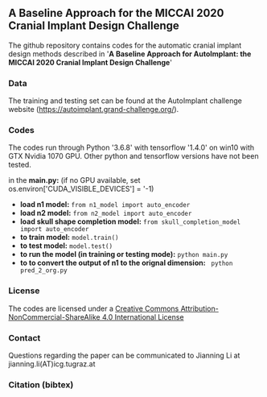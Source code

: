 ## A Baseline Approach for the MICCAI 2020 Cranial Implant Design Challenge

The github repository contains codes for the automatic cranial implant design methods described in '**A Baseline Approach for AutoImplant: the MICCAI 2020 Cranial Implant Design Challenge**'
### Data
The training and testing set can be found at the AutoImplant challenge website (https://autoimplant.grand-challenge.org/). 
### Codes
The codes run through Python '3.6.8' with tensorflow '1.4.0' on win10 with GTX Nvidia 1070 GPU. Other python and tensorflow versions have not been tested.

in the **main.py:** (if no GPU available, set os.environ['CUDA_VISIBLE_DEVICES'] = '-1)

* **load n1 model:**  ```from n1_model import auto_encoder```   
* **load n2 model:**  ```from n2_model import auto_encoder```
* **load skull shape completion model:**  ```from skull_completion_model import auto_encoder```
* **to train model:**  ```model.train()```
* **to test model:**   ```model.test()```
* **to run the model (in training or testing mode):** ```python main.py```
* **to to convert the output of n1 to the orignal dimension:**  ``` python pred_2_org.py```

### License
The codes are licensed under a [Creative Commons Attribution-NonCommercial-ShareAlike 4.0 International License](https://github.com/Jianningli/autoimplant/blob/master/LICENSE)

### Contact
Questions regarding the paper can be communicated to Jianning Li at jianning.li(AT)icg.tugraz.at
### Citation (bibtex)



